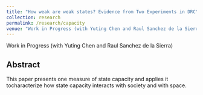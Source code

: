 ```yaml
---
title: "How weak are weak states? Evidence from Two Experiments in DRC"
collection: research
permalink: /research/capacity
venue: "Work in Progress (with Yuting Chen and Raul Sanchez de la Sierra)"
---
```


Work in Progress (with Yuting Chen and Raul Sanchez de la Sierra)

Abstract
------
This paper presents one measure of state capacity and applies it tocharacterize how state capacity interacts with society and with space.

